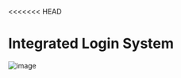 <<<<<<< HEAD
# Integrated Login System


![image](https://user-images.githubusercontent.com/47398013/88927728-3cf20f00-d24e-11ea-81e9-872a44062fcc.png)
